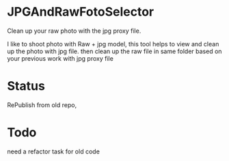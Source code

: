 # JPGAndRawFotoSelector
 Clean up your raw photo with the jpg proxy file.
 
I like to shoot photo with Raw + jpg model, this tool helps to view and clean up the photo with jpg file.
then clean up the raw file in same folder based on your previous work with jpg proxy file

# Status
 RePublish from old repo, 
# Todo
 need a refactor task for old code
 
